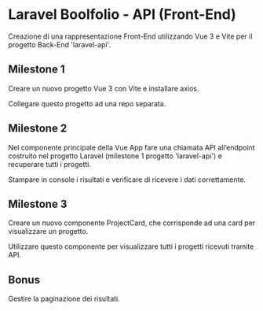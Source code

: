 # Laravel Boolfolio - API (Front-End)

Creazione di una rappresentazione Front-End utilizzando Vue 3 e Vite per il progetto Back-End 'laravel-api'.

## Milestone 1

Creare un nuovo progetto Vue 3 con Vite e installare axios.

Collegare questo progetto ad una repo separata.

## Milestone 2

Nel componente principale della Vue App fare una chiamata API all’endpoint costruito nel progetto Laravel (milestone 1 progetto 'laravel-api') e recuperare tutti i progetti.

Stampare in console i risultati e verificare di ricevere i dati correttamente.

## Milestone 3

Creare un nuovo componente ProjectCard, che corrisponde ad una card per visualizzare un progetto.

Utilizzare questo componente per visualizzare tutti i progetti ricevuti tramite API.

## Bonus

Gestire la paginazione dei risultati.
